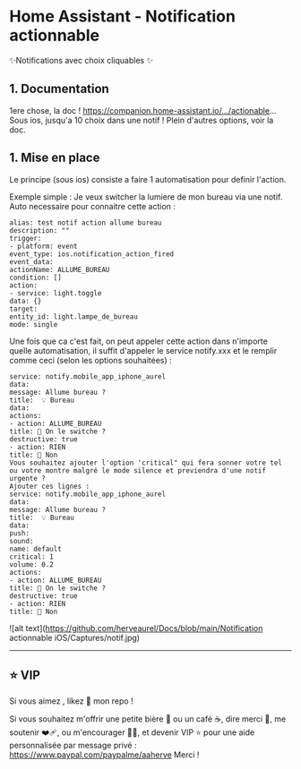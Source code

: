 # Home Assistant - Notification actionnable

✨Notifications avec choix cliquables ✨

## 1. Documentation 
1ere chose, la doc !
https://companion.home-assistant.io/.../actionable...
Sous ios, jusqu'a 10 choix dans une notif !
Plein d'autres options, voir la doc.

## 1. Mise en place
Le principe (sous ios) consiste a faire 1 automatisation pour definir l'action.

Exemple simple : Je veux switcher la lumiere de mon bureau via une notif. Auto necessaire pour connaitre cette action :

```
alias: test notif action allume bureau
description: ""
trigger:
- platform: event
event_type: ios.notification_action_fired
event_data:
actionName: ALLUME_BUREAU
condition: []
action:
- service: light.toggle
data: {}
target:
entity_id: light.lampe_de_bureau
mode: single
```

Une fois que ca c'est fait, on peut appeler cette action dans n'importe quelle automatisation, il suffit d'appeler le service notify.xxx et le remplir comme ceci (selon les options souhaitées) :

```
service: notify.mobile_app_iphone_aurel
data:
message: Allume bureau ?
title:  💡 Bureau
data:
actions:
- action: ALLUME_BUREAU
title: 🔦 On le switche ?
destructive: true
- action: RIEN
title: 🚫 Non
Vous souhaitez ajouter l'option 'critical" qui fera sonner votre tel ou votre montre malgré le mode silence et previendra d'une notif urgente ?
Ajouter ces lignes :
service: notify.mobile_app_iphone_aurel
data:
message: Allume bureau ?
title:  💡 Bureau
data:
push:
sound:
name: default
critical: 1
volume: 0.2
actions:
- action: ALLUME_BUREAU
title: 🔦 On le switche ?
destructive: true
- action: RIEN
title: 🚫 Non
```

![alt text](https://github.com/herveaurel/Docs/blob/main/Notification actionnable iOS/Captures/notif.jpg)

---------------------

## ⭐️ VIP 

Si vous aimez , likez 🌟 mon repo !

Si vous souhaitez m'offrir une petite bière 🍺 ou un café ☕️, dire merci 🙏, me soutenir ❤️‍🩹, ou m'encourager 💪🏼, et devenir VIP ⭐️ pour une aide personnalisée par message privé : https://www.paypal.com/paypalme/aaherve
Merci ! 
